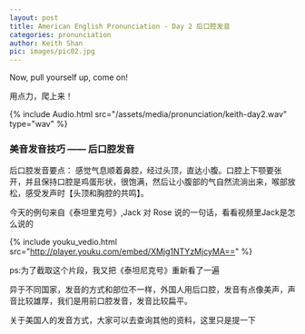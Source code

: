 ```yaml
---
layout: post
title: American English Pronunciation - Day 2 后口腔发音
categories: pronunciation
author: Keith Shan
pic: images/pic02.jpg
---
```


Now, pull yourself up, come on!

用点力，爬上来！

<!--more-->

{% include Audio.html src="/assets/media/pronunciation/keith-day2.wav" type="wav" %}

### 美音发音技巧 —— 后口腔发音

后口腔发音要点：
感觉气息顺着鼻腔，经过头顶，直达小腹。口腔上下颚要张开，并且保持口腔是鸡蛋形状，很饱满，然后让小腹部的气自然流淌出来，喉部放松，感受发声时【头顶和胸腔的共鸣】。

今天的例句来自《泰坦里克号》,Jack 对 Rose 说的一句话，看看视频里Jack是怎么说的

{% include youku_vedio.html src="http://player.youku.com/embed/XMjg1NTYzMjcyMA==" %}

ps:为了截取这个片段，我又把《泰坦尼克号》重新看了一遍

异于不同国家，发音的方式和部位不一样，外国人用后口腔，发音有点像美声，声音比较雄厚，我们是用前口腔发音，发音比较扁平。

关于美国人的发音方式，大家可以去查询其他的资料，这里只是提一下
